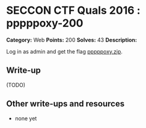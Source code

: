 # SECCON CTF Quals 2016 : pppppoxy-200

**Category:** Web
**Points:** 200
**Solves:** 43
**Description:**

Log in as admin and get the flag
[pppppoxy.zip](pppppoxy.zip).

## Write-up

(TODO)

## Other write-ups and resources

* none yet
